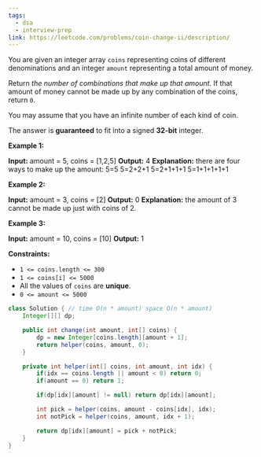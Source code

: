 ```yaml
---
tags:
  - dsa
  - interview-prep
link: https://leetcode.com/problems/coin-change-ii/description/
---
```

You are given an integer array `coins` representing coins of different denominations and an integer `amount` representing a total amount of money.

Return _the number of combinations that make up that amount_. If that amount of money cannot be made up by any combination of the coins, return `0`.

You may assume that you have an infinite number of each kind of coin.

The answer is **guaranteed** to fit into a signed **32-bit** integer.

**Example 1:**

**Input:** amount = 5, coins = [1,2,5]
**Output:** 4
**Explanation:** there are four ways to make up the amount:
5=5
5=2+2+1
5=2+1+1+1
5=1+1+1+1+1

**Example 2:**

**Input:** amount = 3, coins = [2]
**Output:** 0
**Explanation:** the amount of 3 cannot be made up just with coins of 2.

**Example 3:**

**Input:** amount = 10, coins = [10]
**Output:** 1

**Constraints:**

- `1 <= coins.length <= 300`
- `1 <= coins[i] <= 5000`
- All the values of `coins` are **unique**.
- `0 <= amount <= 5000`

```Java
class Solution { // time O(n * amount) space O(n * amount)
    Integer[][] dp;

    public int change(int amount, int[] coins) {
        dp = new Integer[coins.length][amount + 1];
        return helper(coins, amount, 0);
    }

    private int helper(int[] coins, int amount, int idx) {
        if(idx == coins.length || amount < 0) return 0;
        if(amount == 0) return 1;

        if(dp[idx][amount] != null) return dp[idx][amount];

        int pick = helper(coins, amount - coins[idx], idx);
        int notPick = helper(coins, amount, idx + 1);

        return dp[idx][amount] = pick + notPick;
    }
}
```